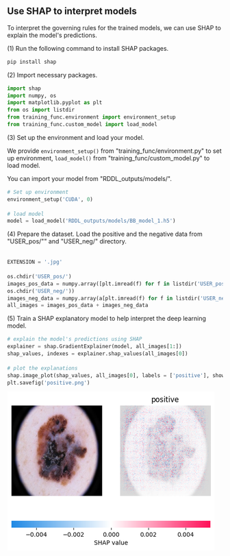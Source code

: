 ## Use SHAP to interpret models 

To interpret the governing rules for the trained models, we can use SHAP to explain the model's predictions.


(1) Run the following command to install SHAP packages.
``` python
pip install shap
``` 

(2) Import necessary packages.
``` python
import shap
import numpy, os
import matplotlib.pyplot as plt
from os import listdir
from training_func.environment import environment_setup
from training_func.custom_model import load_model 
``` 

(3) Set up the environment and load your model. 

We provide ```environment_setup()``` from "training_func/environment.py" to set up environment, ```load_model()``` from "training_func/custom_model.py" to load model. 

You can import your model from "RDDL_outputs/models/".

``` python
# Set up environment
environment_setup('CUDA', 0)

# load model
model = load_model('RDDL_outputs/models/BB_model_1.h5')
``` 

(4) Prepare the dataset. Load the positive and the negative data from "USER_pos/"" and "USER_neg/" directory.

``` python

EXTENSION = '.jpg'

os.chdir('USER_pos/')
images_pos_data = numpy.array([plt.imread(f) for f in listdir('USER_pos/') if f.endswith(EXTENSION)]
os.chdir('USER_neg/'))
images_neg_data = numpy.array(a[plt.imread(f) for f in listdir('USER_neg/') if f.endswith(EXTENSION)])
all_images = images_pos_data + images_neg_data
``` 

(5) Train a SHAP explanatory model to help interpret the deep learning model.

``` python
# explain the model's predictions using SHAP
explainer = shap.GradientExplainer(model, all_images[1:])
shap_values, indexes = explainer.shap_values(all_images[0]) 

# plot the explanations
shap.image_plot(shap_values, all_images[0], labels = ['positive'], show = False)
plt.savefig('positive.png')
``` 
![Alt text](ALEX_pos_639.png)
